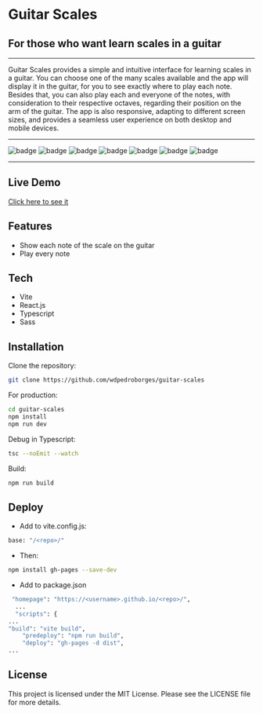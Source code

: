 # Guitar Scales
## For those who want learn scales in a guitar

---

Guitar Scales provides a simple and intuitive interface for learning scales in a guitar. You can choose one of the many scales available and the app will display it in the guitar, for you to see exactly where to play each note. Besides that, you can also play each and everyone of the notes, with consideration to their respective octaves, regarding their position on the arm of the guitar. The app is also responsive, adapting to different screen sizes, and provides a seamless user experience on both desktop and mobile devices.

---

![badge](https://img.shields.io/github/watchers/wdpedroborges/guitar-scales?style=social)
![badge](https://img.shields.io/github/stars/wdpedroborges/guitar-scales?style=social)
![badge](https://img.shields.io/github/license/wdpedroborges/guitar-scales)
![badge](https://img.shields.io/badge/powered%20by-vite-blue)
![badge](https://img.shields.io/badge/powered%20by-react.js-blue)
![badge](https://img.shields.io/badge/powered%20by-typescript-blue)
![badge](https://img.shields.io/badge/powered%20by-sass-blue)

---

## Live Demo

[Click here to see it]((wdpedroborges.github.io/guitar-scales))

## Features

- Show each note of the scale on the guitar
- Play every note

## Tech

- Vite
- React.js
- Typescript
- Sass

## Installation

Clone the repository:

```bash
git clone https://github.com/wdpedroborges/guitar-scales
```

For production:

```sh
cd guitar-scales
npm install
npm run dev
```

Debug in Typescript:

```bash
tsc --noEmit --watch
```

Build:

```bash
npm run build
```

## Deploy

- Add to vite.config.js:

```bash
base: "/<repo>/"
```

- Then:

```bash
npm install gh-pages --save-dev
```

- Add to package.json

```bash
 "homepage": "https://<username>.github.io/<repo>/",
  ...
  "scripts": {
...
"build": "vite build",
    "predeploy": "npm run build",
    "deploy": "gh-pages -d dist",
...
```

## License

This project is licensed under the MIT License. Please see the LICENSE file for more details.